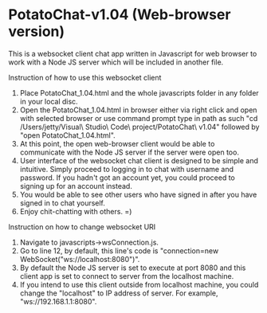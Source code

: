 # PotatoChat-v1.04 (Web-browser version)
 This is a websocket client chat app written in Javascript for web browser to work with a Node JS server which will be included in another file.

Instruction of how to use this websocket client
1) Place PotatoChat_1.04.html and the whole javascripts folder in any folder in your local disc.
2) Open the PotatoChat_1.04.html in browser either via right click and open with selected browser or use command prompt type in path as such "cd /Users/jetty/Visual\ Studio\ Code\ project/PotatoChat\ v1.04" followed by "open PotatoChat_1.04.html".
3) At this point, the open web-browser client would be able to communicate with the Node JS server if the server were open too.
4) User interface of the websocket chat client is designed to be simple and intuitive.  Simply proceed to logging in to chat with username and password.  If you hadn't got an account yet, you could proceed to signing up for an account instead.
5) You would be able to see other users who have signed in after you have signed in to chat yourself.
6) Enjoy chit-chatting with others. =)

Instruction on how to change websocket URI
1) Navigate to javascripts->wsConnection.js.
2) Go to line 12, by default, this line's code is "connection=new WebSocket("ws://localhost:8080")".
3) By default the Node JS server is set to execute at port 8080 and this client app is set to connect to server from the localhost machine.
4) If you intend to use this client outside from localhost machine, you could change the "localhost" to IP address of server. For example, "ws://192.168.1.1:8080".
